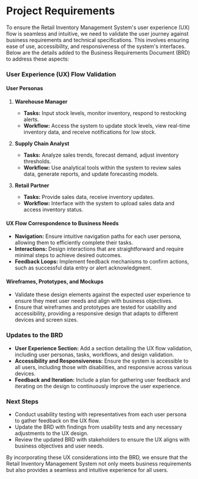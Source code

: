# Project Requirements

To ensure the Retail Inventory Management System's user experience (UX) flow is seamless and intuitive, we need to validate the user journey against business requirements and technical specifications. This involves ensuring ease of use, accessibility, and responsiveness of the system's interfaces. Below are the details added to the Business Requirements Document (BRD) to address these aspects:

### User Experience (UX) Flow Validation

#### User Personas
1. **Warehouse Manager**
   - **Tasks:** Input stock levels, monitor inventory, respond to restocking alerts.
   - **Workflow:** Access the system to update stock levels, view real-time inventory data, and receive notifications for low stock.

2. **Supply Chain Analyst**
   - **Tasks:** Analyze sales trends, forecast demand, adjust inventory thresholds.
   - **Workflow:** Use analytical tools within the system to review sales data, generate reports, and update forecasting models.

3. **Retail Partner**
   - **Tasks:** Provide sales data, receive inventory updates.
   - **Workflow:** Interface with the system to upload sales data and access inventory status.

#### UX Flow Correspondence to Business Needs
- **Navigation:** Ensure intuitive navigation paths for each user persona, allowing them to efficiently complete their tasks.
- **Interactions:** Design interactions that are straightforward and require minimal steps to achieve desired outcomes.
- **Feedback Loops:** Implement feedback mechanisms to confirm actions, such as successful data entry or alert acknowledgment.

#### Wireframes, Prototypes, and Mockups
- Validate these design elements against the expected user experience to ensure they meet user needs and align with business objectives.
- Ensure that wireframes and prototypes are tested for usability and accessibility, providing a responsive design that adapts to different devices and screen sizes.

### Updates to the BRD
- **User Experience Section:** Add a section detailing the UX flow validation, including user personas, tasks, workflows, and design validation.
- **Accessibility and Responsiveness:** Ensure the system is accessible to all users, including those with disabilities, and responsive across various devices.
- **Feedback and Iteration:** Include a plan for gathering user feedback and iterating on the design to continuously improve the user experience.

### Next Steps
- Conduct usability testing with representatives from each user persona to gather feedback on the UX flow.
- Update the BRD with findings from usability tests and any necessary adjustments to the UX design.
- Review the updated BRD with stakeholders to ensure the UX aligns with business objectives and user needs.

By incorporating these UX considerations into the BRD, we ensure that the Retail Inventory Management System not only meets business requirements but also provides a seamless and intuitive experience for all users.